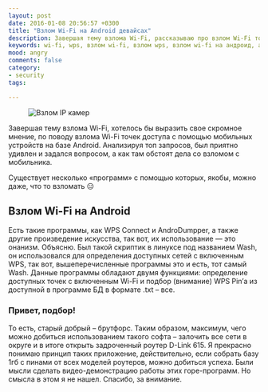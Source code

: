 ```yaml
---
layout: post
date: 2016-01-08 20:56:57 +0300
title: "Взлом Wi-Fi на Android девайсах"
description: Завершая тему взлома Wi-Fi, рассказываю про взлом Wi-Fi точек доступа с помощью мобильных устройств на базе Android.
keywords: wi-fi, wps, взлом wi-fi, взлом wps, взлом wi-fi на андроид, android
mood: angry
comments: false
category:
- security
tags:

---
```


<figure>
    <img src="http://dubkov.xyz/assets/img/hack-wi-fi.jpg" alt="Взлом IP камер"/>
</figure>

Завершая тему взлома Wi-Fi, хотелось бы выразить свое скромное мнение, по поводу взлома Wi-Fi точек доступа с помощью мобильных устройств на базе Android. Анализируя топ запросов, был приятно удивлен и задался вопросом, а как там обстоят дела со взломом с мобильника.

<!--more-->

Существует несколько «программ» с помощью которых, якобы, можно даже, что то взломать :expressionless:

<h2>Взлом Wi-Fi на Android</h2>
Есть такие программы, как WPS Connect и AndroDumpper, а также другие произведение искусства, так вот, их использование — это онанизм. Объясню. Был такой скриптик в линуксе под названием Wash, он использовался для определения доступных сетей с включенным WPS, так вот, вышеперечисленные программы это и есть, тот самый Wash. Данные программы обладают двумя функциями: определение доступных точек с включенным Wi-Fi и подбор (внимание) WPS Pin’а из доступной в программе БД в формате .txt – все.

<h3>Привет, подбор!</h3>
То есть, старый добрый – брутфорс. Таким образом, максимум, чего можно добиться использованием такого софта – залочить все сети в округе и в итоге открыть задроченный роутер D-Link 615. Я прекрасно понимаю принцип таких приложение, действительно, если собрать базу 1гб с пинами от всех моделей роутеров, можно добиться успеха.
Были мысли сделать видео-демонстрацию работы этих горе-программ. Но смысла в этом я не нашел.
Спасибо, за внимание.
